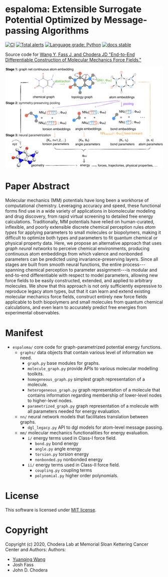 espaloma: **E**xtensible **S**urrogate **P**otenti**al** **O**ptimized by **M**essage-passing **A**lgorithms
==============================
[//]: # (Badges)
[![CI](https://github.com/choderalab/espaloma/actions/workflows/CI.yaml/badge.svg?branch=master)](https://github.com/choderalab/espaloma/actions/workflows/CI.yaml)
[![Total alerts](https://img.shields.io/lgtm/alerts/g/choderalab/espaloma.svg?logo=lgtm&logoWidth=18)](https://lgtm.com/projects/g/choderalab/espaloma/alerts/)
[![Language grade: Python](https://img.shields.io/lgtm/grade/python/g/choderalab/espaloma.svg?logo=lgtm&logoWidth=18)](https://lgtm.com/projects/g/choderalab/espaloma/context:python)
[![docs stable](https://img.shields.io/badge/docs-stable-5077AB.svg?logo=read%20the%20docs)](www.espaloma.wangyq.net/)


Source code for [Wang Y, Fass J, and Chodera JD "End-to-End Differentiable Construction of Molecular Mechanics Force Fields."](https://arxiv.org/abs/2010.01196)

![abstract](docs/_static/espaloma_abstract_v2-2.png)



# Paper Abstract
Molecular mechanics (MM) potentials have long been a workhorse of computational chemistry.
Leveraging accuracy and speed, these functional forms find use in a wide variety of applications in biomolecular modeling and drug discovery, from rapid virtual screening to detailed free energy calculations.
Traditionally, MM potentials have relied on human-curated, inflexible, and poorly extensible discrete chemical perception rules _atom types_ for applying parameters to small molecules or biopolymers, making it difficult to optimize both types and parameters to fit quantum chemical or physical property data.
Here, we propose an alternative approach that uses _graph neural networks_ to perceive chemical environments, producing continuous atom embeddings from which valence and nonbonded parameters can be predicted using invariance-preserving layers.
Since all stages are built from smooth neural functions, the entire process---spanning chemical perception to parameter assignment---is modular and end-to-end differentiable with respect to model parameters, allowing new force fields to be easily constructed, extended, and applied to arbitrary molecules.
We show that this approach is not only sufficiently expressive to reproduce legacy atom types, but that it can learn and extend existing molecular mechanics force fields, construct entirely new force fields applicable to both biopolymers and small molecules from quantum chemical calculations, and even learn to accurately predict free energies from experimental observables.

# Manifest

* `espaloma/` core code for graph-parametrized potential energy functions.
    * `graphs/` data objects that contain various level of information we need.
        * `graph.py` base modules for graphs.
        * `molecule_graph.py` provide APIs to various molecular modelling toolkits.
        * `homogeneous_graph.py` simplest graph representation of a molecule.
        * `heterogeneous_graph.py` graph representation of a molecule that contains information regarding membership of lower-level nodes to higher-level nodes.
        * `parametrized_graph.py` graph representation of a molecule with all parameters needed for energy evaluation.
    * `nn/` neural network models that facilitates translation between graphs.
        * `dgl_legacy.py` API to dgl models for atom-level message passing.
    * `mm/` molecular mechanics functionalities for energy evaluation.
        * `i/` energy terms used in Class-I force field.
            * `bond.py` bond energy
            * `angle.py` angle energy
            * `torsion.py` torsion energy
            * `nonbonded.py` nonbonded energy
        * `ii/` energy terms used in Class-II force field.
            * `coupling.py` coupling terms
            * `polynomial.py` higher order polynomials.




# License

This software is licensed under [MIT license](https://opensource.org/licenses/MIT).

# Copyright

Copyright (c) 2020, Chodera Lab at Memorial Sloan Kettering Cancer Center and Authors:
Authors:
- [Yuanqing Wang](wangyq.net)
- Josh Fass
- John D. Chodera
